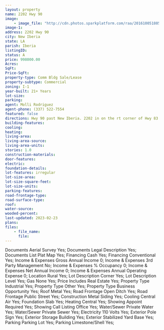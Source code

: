```yaml
---
layout: property
name: 2202 Hwy 90 
image:
    - image_file: "http://cdn.photos.sparkplatform.com/raa/20161005180538888281000000.jpg"
image-1:
address: 2202 Hwy 90 
city: New Iberia
state: LA
parish: Iberia
listingID: 
status: A
price: 998000.00
Acres: 
SqFt: 
Price-SqFt: 
property-type: Comm Bldg Sale/Lease
property-subtype: Commercial
zoning: I-1
year-built: 21+ Years
lot-size: 
parking: 
agent: Molli Rodriguez
agent-phone: (337) 522-7554
featured: false
directions: Hwy 90 past New Iberia. 2202 in on the rt corner of Hwy 83 and Hwy 90.
building-features: 
cooling: 
heating: 
living-area: 
living-area-source: 
living-area-units: 
stories: 1.0
construction-materials: 
door-features: 
electric: 
foundation-details: 
lot-features: irregular
lot-size-area: 
lot-size-square-feet: 
lot-size-units: 
parking-features: 
road-frontage-type: 
road-surface-type: 
roof: 
water-source: 
wooded-percent: 
last-updated: 2023-02-23
plans: 
files:
    - file_name:
      file:
---
```

Documents	Aerial Survey	Yes;
Documents	Legal Description	Yes;
Documents List	Plat Map	Yes;
Financing	Cash	Yes;
Financing	Conventional	Yes;
Income & Expenses	Gross Annual Income	0;
Income & Expenses	3rd Party Management	No;
Income & Expenses	% Occupancy	0;
Income & Expenses	Net Annual Income	0;
Income & Expenses	Annual Operating Expense	0;
Location	Rural	Yes;
Lot Description	Corner	Yes;
Lot Description	Level	Yes;
Gas	None	Yes;
Price Includes	Real Estate	Yes;
Property Type	Industrial	Yes;
Property Type	Other	Yes;
Property Type	Business Opportunity	Yes;
Roof	Metal	Yes;
Road Frontage	Open Ditch	Yes;
Road Frontage	Public Street	Yes;
Construction	Metal Siding	Yes;
Cooling	Central Air	Yes;
Foundation	Slab	Yes;
Heating	Central	Yes;
Showing	Appoint Required	Yes;
Showing	Call Listing Office	Yes;
Water/Sewer	Private Water	Yes;
Water/Sewer	Private Sewer	Yes;
Electricity	110 Volts	Yes;
Exterior	Pole Sign	Yes;
Exterior	Storage Building	Yes;
Exterior	Stabilized Yard Base	Yes;
Parking	Parking Lot	Yes;
Parking	Limestone/Shell	Yes;

